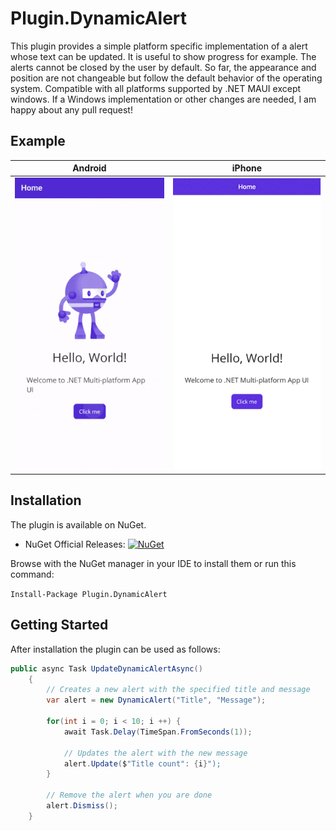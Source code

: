 # Plugin.DynamicAlert

This plugin provides a simple platform specific implementation of a alert whose text can be updated. 
It is useful to show progress for example. The alerts cannot be closed by the user by default. 
So far, the appearance and position are not changeable but follow the default behavior of the operating system. 
Compatible with all platforms supported by .NET MAUI except windows. 
If a Windows implementation or other changes are needed, I am happy about any pull request!

## Example

| Android | iPhone |
| ------- | ------ |
| ![](https://raw.githubusercontent.com/VincentUhlmann/Plugin.DynamicAlert/main/gifs/android.gif) | ![](https://raw.githubusercontent.com/VincentUhlmann/Plugin.DynamicAlert/main/gifs/iphone.gif) |

## Installation

The plugin is available on NuGet.

* NuGet Official Releases: [![NuGet](https://img.shields.io/nuget/v/Plugin.DynamicAlert?label=NuGet)](https://www.nuget.org/packages/Plugin.DynamicAlert)

Browse with the NuGet manager in your IDE to install them or run this command:

`Install-Package Plugin.DynamicAlert`

## Getting Started

After installation the plugin can be used as follows:

```csharp
public async Task UpdateDynamicAlertAsync()
    {
        // Creates a new alert with the specified title and message
        var alert = new DynamicAlert("Title", "Message");

        for(int i = 0; i < 10; i ++) {
            await Task.Delay(TimeSpan.FromSeconds(1));

            // Updates the alert with the new message
            alert.Update($"Title count": {i}");
        }

        // Remove the alert when you are done
        alert.Dismiss();
    }
```
